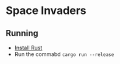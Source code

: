 # Space Invaders

## Running

- [Install Rust](https://www.rust-lang.org/install.html)
- Run the commabd `cargo run --release`
